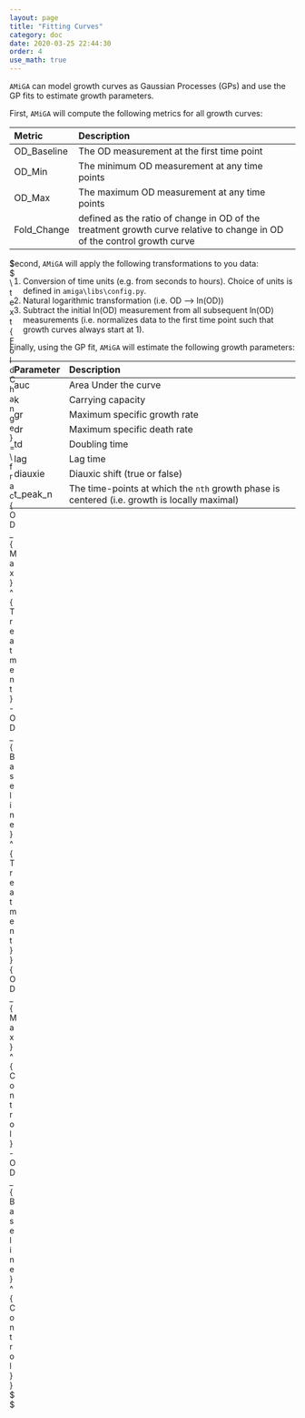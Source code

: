 ```yaml
---
layout: page
title: "Fitting Curves"
category: doc
date: 2020-03-25 22:44:30
order: 4
use_math: true
---
```


`AMiGA` can model growth curves as Gaussian Processes (GPs) and use the GP fits to estimate growth parameters.

First, `AMiGA` will compute the following metrics for all growth curves:

|Metric|Description|
|:---|:---|
|OD_Baseline|The OD measurement at the first time point|
|OD_Min|The minimum OD measurement at any time points|
|OD_Max|The maximum OD measurement at any time points|
|Fold_Change|defined as the ratio of change in OD of the treatment growth curve relative to change in OD of the control growth curve|

<div style="width:0; float:left;">
$$
\text{Fold Change}  = \frac{OD_{Max}^{Treatment} - OD_{Baseline}^{Treatment}}{OD_{Max}^{Control} - OD_{Baseline}^{Control}}
$$
 </div>

 Second, `AMiGA` will apply the following transformations to you data:

1. Conversion of time units (e.g. from seconds to hours). Choice of units is defined in `amiga\libs\config.py`.
2. Natural logarithmic transformation (i.e. OD --> ln(OD))
3. Subtract the initial ln(OD) measurement from all subsequent ln(OD) measurements (i.e. normalizes data to the first time point such that growth curves always start at 1).

Finally, using the GP fit, `AMiGA` will estimate the following growth parameters:

|Parameter|Description|
|:---|:---|
|auc|Area Under the curve|
|k|Carrying capacity|
|gr|Maximum specific growth rate|
|dr|Maximum specific death rate|
|td|Doubling time|
|lag|Lag time|
|diauxie|Diauxic shift (true or false)|
|t_peak_n|The time-points at which the `nth` growth phase is centered (i.e. growth is locally maximal)|
